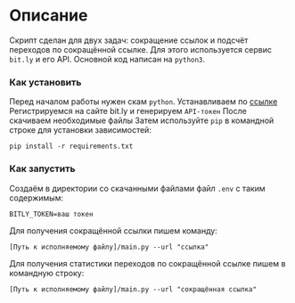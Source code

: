 # Описание 
Скрипт сделан для двух задач: сокращение ссылок и подсчёт переходов по сокращённой ссылке. Для этого используется cервис `bit.ly` и его API.
Основной код написан на `python3`.

### Как установить

Перед началом работы нужен скам `python`. Устанавливаем по [ссылке](https://www.python.org/downloads/release/python-3120/)
Регистрируемся на сайте bit.ly и генерируем `API-токен`
После скачиваем необходимые файлы
Затем используйте `pip` в командной строке для установки зависимостей:
```
pip install -r requirements.txt
```
### Как запустить
Создаём в директории со скачанными файлами файл `.env` c таким содержимым:
```
BITLY_TOKEN=ваш токен
```
Для получения сокращённой ссылки пишем команду:
```
[Путь к исполняемому файлу]/main.py --url "ccылка"
```
Для получения статистики переходов по сокращённой ссылке пишем в командную строку:
```
[Путь к исполняемому файлу]/main.py --url "cокращённая ccылка"
```
